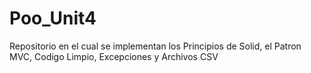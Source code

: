 # Poo_Unit4
Repositorio en el cual se implementan los Principios de Solid, el Patron MVC, Codigo Limpio, Excepciones y Archivos CSV

